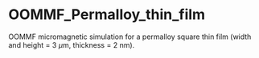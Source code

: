 # OOMMF_Permalloy_thin_film
OOMMF micromagnetic simulation for a permalloy square thin film (width and height = $3$ $\mu\text{m}$, thickness = $2$ nm).
